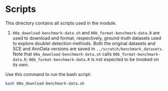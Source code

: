 # Scripts

This directory contains all scripts used in the module.

1. `00a_download-benchmark-data.sh` and `00b_format-benchmark-data.R` are used to download and format, respectively, ground-truth datasets used to explore doublet detection methods.
Both the original datasets and SCE and AnnData versions are saved in `../scratch/benchmark_datasets`.
Note that `00a_download-benchmark-data.sh` calls `00b_format-benchmark-data.R`; `00b_format-benchmark-data.R` is not expected to be invoked on its own.

Use this command to run the bash script:
```sh
bash 00a_download-benchmark-data.sh
```
